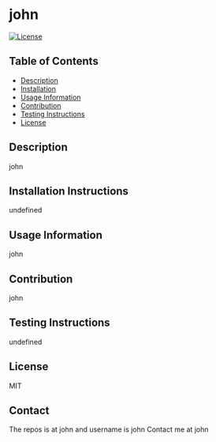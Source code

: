 # john
[![License](https://img.shields.io/badge/License-MIT-blue.svg)](https://opensource.org/licenses/MIT)
## Table of Contents
* [Description](#description)
* [Installation](#installation)
* [Usage Information](#usage)
* [Contribution](#contribution)
* [Testing Instructions](#testing)
* [License](#license)
## Description
john
## Installation Instructions
undefined
## Usage Information
john
## Contribution
john
## Testing Instructions
undefined
## License
MIT
## Contact
The repos is at john and username is john
Contact me at john
